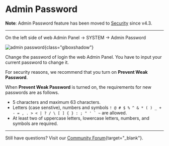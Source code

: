 # Admin Password

**Note**: Admin Password feature has been moved to [Security](security.md) since v4.3.

---

On the left side of web Admin Panel -> SYSTEM -> Admin Password

![admin password](https://static.gl-inet.com/docs/router/en/4/tutorials/admin_password/admin_password.png){class="glboxshadow"}

Change the password of login the web Admin Panel. You have to input your current password to change it.

For security reasons, we recommend that you turn on **Prevent Weak Password**.

When **Prevent Weak Password** is turned on, the requirements for new passwords are as follows.

- 5 characters and maximum 63 characters.
- Letters (case senstive), numbers and symbols `` ! @ # $ % ^ & * ( ) _ + - = , . > < | ? / \ [ ] { } : ; " ' ` ~ `` are allowed.
- At least two of uppercase letters, lowercase letters, numbers, and symbols are required.

---

Still have questions? Visit our [Community Forum](https://forum.gl-inet.com){target="_blank"}.
